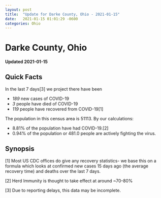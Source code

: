 ```yaml
---
layout: post
title:  "Update for Darke County, Ohio - 2021-01-15"
date:   2021-01-15 01:01:29 -0600
categories: Ohio
---
```


# Darke County, Ohio
#### Updated 2021-01-15

## Quick Facts

In the last 7 days[3] we project there have been
- *189* new cases of COVID-19
- *3* people have died of COVID-19
- *119* people have recovered from COVID-19[1]

The population in this census area is 51113. By our calculations:
- 8.81% of the population have had COVID-19.[2]
- 0.94% of the population or 481.0 people are actively fighting the virus.

## Synopsis




[1] Most US CDC offices do give any recovery statistics- we base this on a formula which looks at confirmed new cases
15 days ago (the average recovery time) and deaths over the last 7 days.

[2] Herd Immunity is thought to take effect at around ~70-80%

[3] Due to reporting delays, this data may be incomplete.
 
    